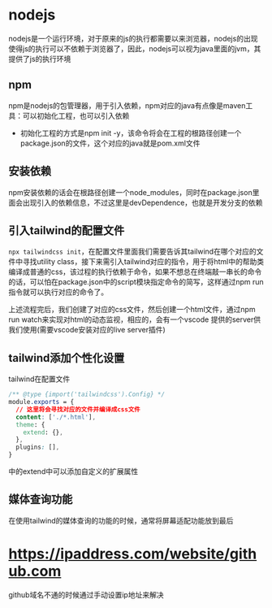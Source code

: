 # nodejs
nodejs是一个运行环境，对于原来的js的执行都需要以来浏览器，nodejs的出现使得js的执行可以不依赖于浏览器了，因此，nodejs可以视为java里面的jvm，其提供了js的执行环境

## npm
npm是nodejs的包管理器，用于引入依赖，npm对应的java有点像是maven工具：可以初始化工程，也可以引入依赖
- 初始化工程的方式是npm init -y，该命令将会在工程的根路径创建一个package.json的文件，这个对应的java就是pom.xml文件

## 安装依赖
npm安装依赖的话会在根路径创建一个node_modules，同时在package.json里面会出现引入的依赖信息，不过这里是devDependence，也就是开发分支的依赖

## 引入tailwind的配置文件
`npx tailwindcss init`，在配置文件里面我们需要告诉其tailwind在哪个对应的文件中寻找utility class，接下来需引入tailwind对应的指令，用于将html中的帮助类编译成普通的css，该过程的执行依赖于命令，如果不想总在终端敲一串长的命令的话，可以怕在package.json中的script模块指定命令的简写，这样通过npm run 指令就可以执行对应的命令了。

上述流程完后，我们创建了对应的css文件，然后创建一个html文件，通过npm run watch来实现对html的动态监视，相应的，会有一个vscode 提供的server供我们使用(需要vscode安装对应的live server插件)

## tailwind添加个性化设置
tailwind在配置文件
```css
/** @type {import('tailwindcss').Config} */
module.exports = {
  // 这里将会寻找对应的文件并编译成css文件
  content: ['./*.html'],
  theme: {
    extend: {},
  },
  plugins: [],
}
```
中的extend中可以添加自定义的扩展属性


## 媒体查询功能
在使用tailwind的媒体查询的功能的时候，通常将屏幕适配功能放到最后


# https://ipaddress.com/website/github.com
github域名不通的时候通过手动设置ip地址来解决
